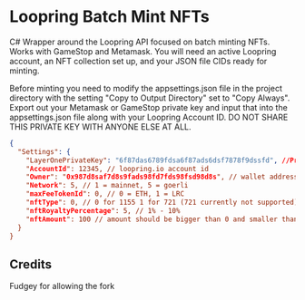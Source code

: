 # Loopring Batch Mint NFTs
C# Wrapper around the Loopring API focused on batch minting NFTs. Works with GameStop and Metamask. You will need an active Loopring account, an NFT collection set up, and your JSON file CIDs ready for minting.

Before minting you need to modify the appsettings.json file in the project directory with the setting "Copy to Output Directory" set to "Copy Always". Export out your Metamask or GameStop private key and input that into the appsettings.json file along with your Loopring Account ID. DO NOT SHARE THIS PRIVATE KEY WITH ANYONE ELSE AT ALL.
```json
{
  "Settings": {
    "LayerOnePrivateKey": "6f87das6789fdsa6f87ads6dsf7878f9dssfd", //Private key from GameStop or MetaMask. DO NOT SHARE THIS PRIVATE KEY WITH ANYONE ELSE AT ALL."
    "AccountId": 12345, // loopring.io account id
    "Owner": "0x987d8saf7d8s9fads98fd7fds98fsd98d8s", // wallet address
    "Network": 5, // 1 = mainnet, 5 = goerli
    "maxFeeTokenId": 0, // 0 = ETH, 1 = LRC
    "nftType": 0, // 0 for 1155 1 for 721 (721 currently not supported)
    "nftRoyaltyPercentage": 5, // 1% - 10%
    "nftAmount": 100 // amount should be bigger than 0 and smaller than 100001
  }
}

```

## Credits
Fudgey for allowing the fork
